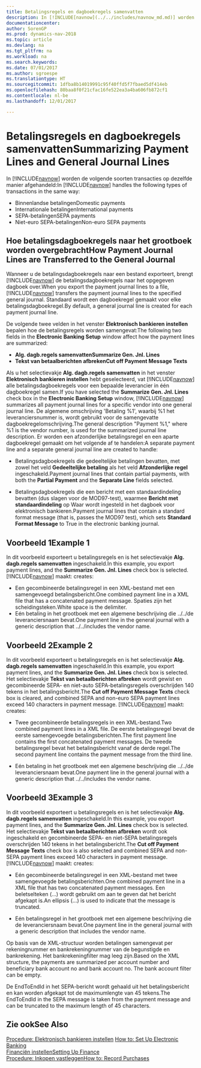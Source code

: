 ```yaml
---
title: Betalingsregels en dagboekregels samenvatten
description: In [!INCLUDE[navnow](../../includes/navnow_md.md)] worden verschillende soorten transacties op dezelfde manier afgehandeld.
documentationcenter: 
author: SorenGP
ms.prod: dynamics-nav-2018
ms.topic: article
ms.devlang: na
ms.tgt_pltfrm: na
ms.workload: na
ms.search.keywords: 
ms.date: 07/01/2017
ms.author: sgroespe
ms.translationtype: HT
ms.sourcegitcommit: 1dfba8b14019991c95f40ffd5f7fbaed5df414eb
ms.openlocfilehash: 80baa8f0f21cfac16fe522ea3a4ba606fb872cf1
ms.contentlocale: nl-be
ms.lasthandoff: 12/01/2017

---
```

# <a name="summarizing-payment-lines-and-general-journal-lines"></a><span data-ttu-id="c1853-103">Betalingsregels en dagboekregels samenvatten</span><span class="sxs-lookup"><span data-stu-id="c1853-103">Summarizing Payment Lines and General Journal Lines</span></span>
<span data-ttu-id="c1853-104">In [!INCLUDE[navnow](../../includes/navnow_md.md)] worden de volgende soorten transacties op dezelfde manier afgehandeld:</span><span class="sxs-lookup"><span data-stu-id="c1853-104">In [!INCLUDE[navnow](../../includes/navnow_md.md)] handles the following types of transactions in the same way:</span></span>  

- <span data-ttu-id="c1853-105">Binnenlandse betalingen</span><span class="sxs-lookup"><span data-stu-id="c1853-105">Domestic payments</span></span>  
- <span data-ttu-id="c1853-106">Internationale betalingen</span><span class="sxs-lookup"><span data-stu-id="c1853-106">International payments</span></span>  
- <span data-ttu-id="c1853-107">SEPA-betalingen</span><span class="sxs-lookup"><span data-stu-id="c1853-107">SEPA payments</span></span>  
- <span data-ttu-id="c1853-108">Niet-euro SEPA-betalingen</span><span class="sxs-lookup"><span data-stu-id="c1853-108">Non-euro SEPA payments</span></span>  

## <a name="how-payment-journal-lines-are-transferred-to-the-general-journal"></a><span data-ttu-id="c1853-109">Hoe betalingsdagboekregels naar het grootboek worden overgebracht</span><span class="sxs-lookup"><span data-stu-id="c1853-109">How Payment Journal Lines are Transferred to the General Journal</span></span>  
<span data-ttu-id="c1853-110">Wanneer u de betalingsdagboekregels naar een bestand exporteert, brengt [!INCLUDE[navnow](../../includes/navnow_md.md)] de betalingsdagboekregels naar het opgegeven dagboek over.</span><span class="sxs-lookup"><span data-stu-id="c1853-110">When you export the payment journal lines to a file, [!INCLUDE[navnow](../../includes/navnow_md.md)] transfers the payment journal lines to the specified general journal.</span></span> <span data-ttu-id="c1853-111">Standaard wordt een dagboekregel gemaakt voor elke betalingsdagboekregel.</span><span class="sxs-lookup"><span data-stu-id="c1853-111">By default, a general journal line is created for each payment journal line.</span></span>  

<span data-ttu-id="c1853-112">De volgende twee velden in het venster **Elektronisch bankieren instellen** bepalen hoe de betalingsregels worden samengevat:</span><span class="sxs-lookup"><span data-stu-id="c1853-112">The following two fields in the **Electronic Banking Setup** window affect how the payment lines are summarized:</span></span>  

- <span data-ttu-id="c1853-113">**Alg. dagb.regels samenvatten**</span><span class="sxs-lookup"><span data-stu-id="c1853-113">**Summarize Gen. Jnl. Lines**</span></span>  
- <span data-ttu-id="c1853-114">**Tekst van betaalberichten afbreken**</span><span class="sxs-lookup"><span data-stu-id="c1853-114">**Cut off Payment Message Texts**</span></span>  

<span data-ttu-id="c1853-115">Als u het selectievakje **Alg. dagb.regels samenvatten** in het venster **Elektronisch bankieren instellen** hebt geselecteerd, vat [!INCLUDE[navnow](../../includes/navnow_md.md)] alle betalingsdagboekregels voor een bepaalde leverancier in één dagboekregel samen.</span><span class="sxs-lookup"><span data-stu-id="c1853-115">If you have selected the **Summarize Gen. Jnl. Lines** check box in the **Electronic Banking Setup** window, [!INCLUDE[navnow](../../includes/navnow_md.md)] summarizes all payment journal lines for a specific vendor into one general journal line.</span></span> <span data-ttu-id="c1853-116">De algemene omschrijving 'Betaling %1', waarbij %1 het leveranciersnummer is, wordt gebruikt voor de samengevatte dagboekregelomschrijving.</span><span class="sxs-lookup"><span data-stu-id="c1853-116">The general description "Payment %1," where %1 is the vendor number, is used for the summarized journal line description.</span></span> <span data-ttu-id="c1853-117">Er worden een afzonderlijke betalingsregel en een aparte dagboekregel gemaakt om het volgende af te handelen:</span><span class="sxs-lookup"><span data-stu-id="c1853-117">A separate payment line and a separate general journal line are created to handle:</span></span>  

- <span data-ttu-id="c1853-118">Betalingsdagboekregels die gedeeltelijke betalingen bevatten, met zowel het veld **Gedeeltelijke betaling** als het veld **Afzonderlijke regel** ingeschakeld.</span><span class="sxs-lookup"><span data-stu-id="c1853-118">Payment journal lines that contain partial payments, with both the **Partial Payment** and the **Separate Line** fields selected.</span></span>  

- <span data-ttu-id="c1853-119">Betalingsdagboekregels die een bericht met een standaardindeling bevatten (dus slagen voor de MOD97-test), waarmee **Bericht met standaardindeling** op Waar wordt ingesteld in het dagboek voor elektronisch bankieren.</span><span class="sxs-lookup"><span data-stu-id="c1853-119">Payment journal lines that contain a standard format message (that is, passes the MOD97 test), which sets **Standard Format Message** to True in the electronic banking journal.</span></span>  

## <a name="example-1"></a><span data-ttu-id="c1853-120">Voorbeeld 1</span><span class="sxs-lookup"><span data-stu-id="c1853-120">Example 1</span></span>  
<span data-ttu-id="c1853-121">In dit voorbeeld exporteert u betalingsregels en is het selectievakje **Alg. dagb.regels samenvatten** ingeschakeld.</span><span class="sxs-lookup"><span data-stu-id="c1853-121">In this example, you export payment lines, and the **Summarize Gen. Jnl. Lines** check box is selected.</span></span> [!INCLUDE[navnow](../../includes/navnow_md.md)]<span data-ttu-id="c1853-122"> maakt:</span><span class="sxs-lookup"><span data-stu-id="c1853-122"> creates:</span></span>  

- <span data-ttu-id="c1853-123">Een gecombineerde betalingsregel in een XML-bestand met een samengevoegd betalingsbericht.</span><span class="sxs-lookup"><span data-stu-id="c1853-123">One combined payment line in a XML file that has a concatenated payment message.</span></span> <span data-ttu-id="c1853-124">Spaties zijn het scheidingsteken.</span><span class="sxs-lookup"><span data-stu-id="c1853-124">White space is the delimiter.</span></span>  
- <span data-ttu-id="c1853-125">Eén betaling in het grootboek met een algemene beschrijving die ../../de leveranciersnaam bevat.</span><span class="sxs-lookup"><span data-stu-id="c1853-125">One payment line in the general journal with a generic description that ../../includes the vendor name.</span></span>  

## <a name="example-2"></a><span data-ttu-id="c1853-126">Voorbeeld 2</span><span class="sxs-lookup"><span data-stu-id="c1853-126">Example 2</span></span>  
<span data-ttu-id="c1853-127">In dit voorbeeld exporteert u betalingsregels en is het selectievakje **Alg. dagb.regels samenvatten** ingeschakeld.</span><span class="sxs-lookup"><span data-stu-id="c1853-127">In this example, you export payment lines, and the **Summarize Gen. Jnl. Lines** check box is selected.</span></span> <span data-ttu-id="c1853-128">Het selectievakje **Tekst van betaalberichten afbreken** wordt gewist en gecombineerde SEPA- en niet-auto SEPA-betalingsregels overschrijden 140 tekens in het betalingsbericht.</span><span class="sxs-lookup"><span data-stu-id="c1853-128">The **Cut off Payment Message Texts** check box is cleared, and combined SEPA and non-euro SEPA payment lines exceed 140 characters in payment message.</span></span> [!INCLUDE[navnow](../../includes/navnow_md.md)]<span data-ttu-id="c1853-129"> maakt:</span><span class="sxs-lookup"><span data-stu-id="c1853-129"> creates:</span></span>  

- <span data-ttu-id="c1853-130">Twee gecombineerde betalingsregels in een XML-bestand.</span><span class="sxs-lookup"><span data-stu-id="c1853-130">Two combined payment lines in a XML file.</span></span> <span data-ttu-id="c1853-131">De eerste betalingsregel bevat de eerste samengevoegde betalingsberichten.</span><span class="sxs-lookup"><span data-stu-id="c1853-131">The first payment line contains the first concatenated payment messages.</span></span> <span data-ttu-id="c1853-132">De tweede betalingsregel bevat het betalingsbericht vanaf de derde regel.</span><span class="sxs-lookup"><span data-stu-id="c1853-132">The second payment line contains the payment message from the third line.</span></span>  

- <span data-ttu-id="c1853-133">Eén betaling in het grootboek met een algemene beschrijving die ../../de leveranciersnaam bevat.</span><span class="sxs-lookup"><span data-stu-id="c1853-133">One payment line in the general journal with a generic description that ../../includes the vendor name.</span></span>  

## <a name="example-3"></a><span data-ttu-id="c1853-134">Voorbeeld 3</span><span class="sxs-lookup"><span data-stu-id="c1853-134">Example 3</span></span>  
<span data-ttu-id="c1853-135">In dit voorbeeld exporteert u betalingsregels en is het selectievakje **Alg. dagb.regels samenvatten** ingeschakeld.</span><span class="sxs-lookup"><span data-stu-id="c1853-135">In this example, you export payment lines, and the **Summarize Gen. Jnl. Lines** check box is selected.</span></span> <span data-ttu-id="c1853-136">Het selectievakje **Tekst van betaalberichten afbreken** wordt ook ingeschakeld en gecombineerde SEPA- en niet-SEPA betalingsregels overschrijden 140 tekens in het betalingsbericht.</span><span class="sxs-lookup"><span data-stu-id="c1853-136">The **Cut off Payment Message Texts** check box is also selected and combined SEPA and non-SEPA payment lines exceed 140 characters in payment message.</span></span> [!INCLUDE[navnow](../../includes/navnow_md.md)]<span data-ttu-id="c1853-137"> maakt:</span><span class="sxs-lookup"><span data-stu-id="c1853-137"> creates:</span></span>  

- <span data-ttu-id="c1853-138">Eén gecombineerde betalingsregel in een XML-bestand met twee samengevoegde betalingsberichten.</span><span class="sxs-lookup"><span data-stu-id="c1853-138">One combined payment line in a XML file that has two concatenated payment messages.</span></span> <span data-ttu-id="c1853-139">Een beletselteken (…) wordt gebruikt om aan te geven dat het bericht afgekapt is.</span><span class="sxs-lookup"><span data-stu-id="c1853-139">An ellipsis (…) is used to indicate that the message is truncated.</span></span>  

- <span data-ttu-id="c1853-140">Eén betalingsregel in het grootboek met een algemene beschrijving die de leveranciersnaam bevat.</span><span class="sxs-lookup"><span data-stu-id="c1853-140">One payment line in the general journal with a generic description that includes the vendor name.</span></span>  

<span data-ttu-id="c1853-141">Op basis van de XML-structuur worden betalingen samengevat per rekeningnummer en bankrekeningnummer van de begunstigde en bankrekening. Het bankrekeningfilter mag leeg zijn.</span><span class="sxs-lookup"><span data-stu-id="c1853-141">Based on the XML structure, the payments are summarized per account number and beneficiary bank account no and bank account no. The bank account filter can be empty.</span></span>  

<span data-ttu-id="c1853-142">De EndToEndId in het SEPA-bericht wordt gehaald uit het betalingsbericht en kan worden afgekapt tot de maximumlengte van 45 tekens.</span><span class="sxs-lookup"><span data-stu-id="c1853-142">The EndToEndId in the SEPA message is taken from the payment message and can be truncated to the maximum length of 45 characters.</span></span>  

## <a name="see-also"></a><span data-ttu-id="c1853-143">Zie ook</span><span class="sxs-lookup"><span data-stu-id="c1853-143">See Also</span></span>  
 <span data-ttu-id="c1853-144">[Procedure: Elektronisch bankieren instellen](how-to-set-up-electronic-banking.md) </span><span class="sxs-lookup"><span data-stu-id="c1853-144">[How to: Set Up Electronic Banking](how-to-set-up-electronic-banking.md) </span></span>  
 [<span data-ttu-id="c1853-145">Financiën instellen</span><span class="sxs-lookup"><span data-stu-id="c1853-145">Setting Up Finance</span></span>](../../finance-setup-finance.md)  
 [<span data-ttu-id="c1853-146">Procedure: Inkopen vastleggen</span><span class="sxs-lookup"><span data-stu-id="c1853-146">How to: Record Purchases</span></span>](../../purchasing-how-record-purchases.md) 

